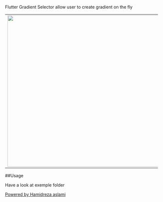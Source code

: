 Flutter Gradient Selector allow user to create gradient on the fly

<table border="0"><tr><td><div align="center">
  <img height=500 src="https://github-production-user-asset-6210df.s3.amazonaws.com/49343061/420884203-0dd320a0-1d6e-4a2d-afe8-0c809cfa99f2.png?X-Amz-Algorithm=AWS4-HMAC-SHA256&X-Amz-Credential=AKIAVCODYLSA53PQK4ZA%2F20250310%2Fus-east-1%2Fs3%2Faws4_request&X-Amz-Date=20250310T111913Z&X-Amz-Expires=300&X-Amz-Signature=b0b156b51b550735680339c8ad92655e64f73a86825da03605bdb2b3ebf73bcb&X-Amz-SignedHeaders=host" />
</div></td><td><h2>Features</h2>



<li>Linear Radial and Sweep gradient support,</li>
<li>Localization Fr, En, Es, De</li>

</td></tr></table>

##Usage

Have a look at exemple folder

<a href="https:/instagram.com/mr.aslamiii">Powered by Hamidreza aslami</a>

